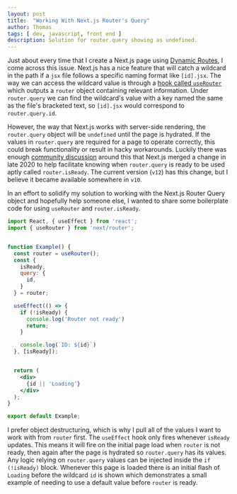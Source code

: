 ```yaml
---
layout: post
title:  "Working With Next.js Router's Query"
author: Thomas
tags: [ dev, javascript, front end ]
description: Solution for router.query showing as undefined.
---
```


Just about every time that I create a Next.js page using [Dynamic Routes](https://nextjs.org/docs/routing/dynamic-routes), I come across this issue. Next.js has a nice feature that will catch a wildcard in the path if a `jsx` file follows a specific naming format like `[id].jsx`. The way we can access the wildcard value is through a [hook called `useRouter`](https://nextjs.org/docs/api-reference/next/router#userouter) which outputs a `router` object containing relevant information. Under `router.query` we can find the wildcard's value with a key named the same as the file's bracketed text, so `[id].jsx` would correspond to `router.query.id`.

However, the way that Next.js works with server-side rendering, the `router.query` object will be `undefined` until the page is hydrated. If the values in `router.query` are required for a page to operate correctly, this could break functionality or result in hacky workarounds. Luckily there was enough [community discussion](https://github.com/vercel/next.js/issues/8259) around this that Next.js merged a change in late 2020 to help facilitate knowing when `router.query` is ready to be used aptly called `router.isReady`. The current version (`v12`) has this change, but I believe it became available somewhere in `v10`.

In an effort to solidify my solution to working with the Next.js Router Query object and hopefully help someone else, I wanted to share some boilerplate code for using `useRouter` and `router.isReady`.

```jsx
import React, { useEffect } from 'react';
import { useRouter } from 'next/router';


function Example() {
  const router = useRouter();
  const {
    isReady,
    query: {
      id,
    }
  } = router;

  useEffect(() => {
    if (!isReady) {
      console.log('Router not ready')
      return;
    }

    console.log(`ID: ${id}`)
  }, [isReady]);


  return (
    <div>
      {id || 'Loading'}
    </div>
  );
}

export default Example;
```

I prefer object destructuring, which is why I pull all of the values I want to work with from `router` first. The `useEffect` hook only fires whenever `isReady` updates. This means it will fire on the initial page load when `router` is not ready, then again after the page is hydrated so `router.query` has its values. Any logic relying on `router.query` values can be injected inside the `if (!isReady)` block. Whenever this page is loaded there is an initial flash of `Loading` before the wildcard `id` is shown which demonstrates a small example of needing to use a default value before `router` is ready.
